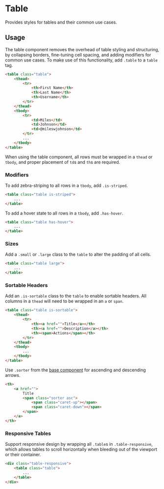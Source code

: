 # Table #

Provides styles for tables and their common use cases.

## Usage ##

The table component removes the overhead of table styling and structuring,
by collapsing borders, fine-tuning cell spacing, and adding modifiers for common use cases.
To make use of this functionality, add `.table` to a `table` tag.

```html
<table class="table">
    <thead>
        <tr>
            <th>First Name</th>
            <th>Last Name</th>
            <th>Username</th>
        </tr>
    </thead>
    <tbody>
        <tr>
            <td>Miles</td>
            <td>Johnson</td>
            <td>@mileswjohnson</td>
        </tr>
        ...
    </tbody>
</table>
```

When using the table component, all rows must be wrapped in a `thead` or `tbody`,
and proper placement of `td`s and `th`s are required.

### Modifiers ###

To add zebra-striping to all rows in a `tbody`, add `.is-striped`.

```html
<table class="table is-striped">
    ...
</table>
```

To add a hover state to all rows in a `tbody`, add `.has-hover`.

```html
<table class="table has-hover">
    ...
</table>
```

### Sizes ###

Add a `.small` or `.large` class to the `table` to alter the padding of all cells.

```html
<table class="table large">
    ...
</table>
```

### Sortable Headers ###

Add an `.is-sortable` class to the `table` to enable sortable headers.
All columns in a `thead` will need to be wrapped in an `a` or `span`.

```html
<table class="table is-sortable">
    <thead>
        <tr>
            <th><a href="">Title</a></th>
            <th><a href="">Description</a></th>
            <th><span>Actions</span></th>
        </tr>
    </thead>
    <tbody>
        ...
    </tbody>
</table>
```

Use `.sorter` from the [base component](base.md#sorter) for ascending and descending arrows.

```html
<th>
    <a href="">
        Title
        <span class="sorter asc">
            <span class="caret-up"></span>
            <span class="caret-down"></span>
        </span>
    </a>
</th>
```

### Responsive Tables ###

Support responsive design by wrapping all `.table`s in `.table-responsive`, which allows
tables to scroll horizontally when bleeding out of the viewport or their container.

```html
<div class="table-responsive">
    <table class="table">
        ...
    </table>
</div>
```